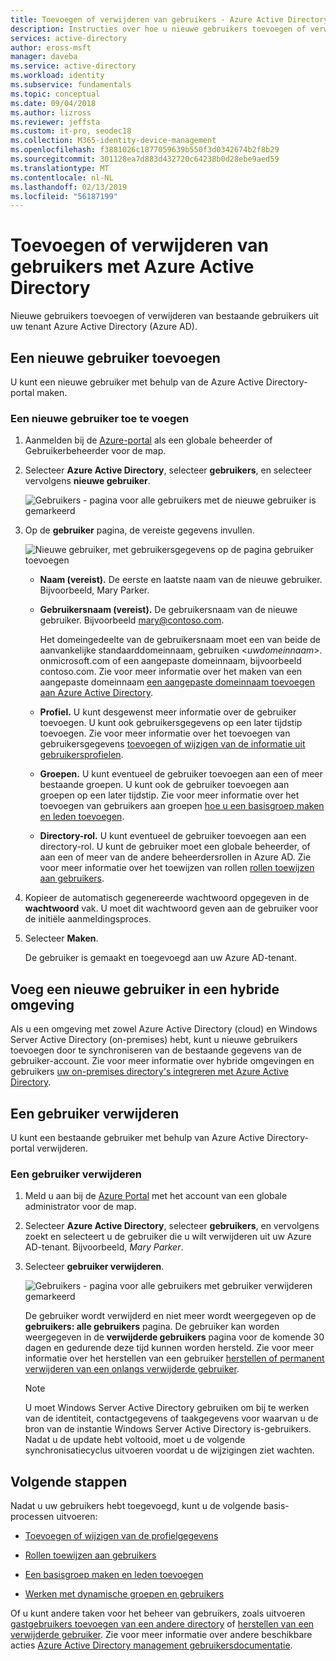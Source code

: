 ```yaml
---
title: Toevoegen of verwijderen van gebruikers - Azure Active Directory | Microsoft Docs
description: Instructies over hoe u nieuwe gebruikers toevoegen of verwijderen van bestaande gebruikers met Azure Active Directory.
services: active-directory
author: eross-msft
manager: daveba
ms.service: active-directory
ms.workload: identity
ms.subservice: fundamentals
ms.topic: conceptual
ms.date: 09/04/2018
ms.author: lizross
ms.reviewer: jeffsta
ms.custom: it-pro, seodec18
ms.collection: M365-identity-device-management
ms.openlocfilehash: f3881026c1877059639b550f3d0342674b2f8b29
ms.sourcegitcommit: 301128ea7d883d432720c64238b0d28ebe9aed59
ms.translationtype: MT
ms.contentlocale: nl-NL
ms.lasthandoff: 02/13/2019
ms.locfileid: "56187199"
---
```

# <a name="add-or-delete-users-using-azure-active-directory"></a>Toevoegen of verwijderen van gebruikers met Azure Active Directory
Nieuwe gebruikers toevoegen of verwijderen van bestaande gebruikers uit uw tenant Azure Active Directory (Azure AD).

## <a name="add-a-new-user"></a>Een nieuwe gebruiker toevoegen
U kunt een nieuwe gebruiker met behulp van de Azure Active Directory-portal maken.

### <a name="to-add-a-new-user"></a>Een nieuwe gebruiker toe te voegen
1. Aanmelden bij de [Azure-portal](https://portal.azure.com/) als een globale beheerder of Gebruikerbeheerder voor de map.

2. Selecteer **Azure Active Directory**, selecteer **gebruikers**, en selecteer vervolgens **nieuwe gebruiker**.

    ![Gebruikers - pagina voor alle gebruikers met de nieuwe gebruiker is gemarkeerd](media/add-users-azure-active-directory/new-user-all-users-blade.png)

3. Op de **gebruiker** pagina, de vereiste gegevens invullen.

    ![Nieuwe gebruiker, met gebruikersgegevens op de pagina gebruiker toevoegen](media/add-users-azure-active-directory/new-user-user-blade.png)

    - **Naam (vereist).** De eerste en laatste naam van de nieuwe gebruiker. Bijvoorbeeld, Mary Parker.

    - **Gebruikersnaam (vereist).** De gebruikersnaam van de nieuwe gebruiker. Bijvoorbeeld mary@contoso.com. 
    
        Het domeingedeelte van de gebruikersnaam moet een van beide de aanvankelijke standaarddomeinnaam, gebruiken <_uwdomeinnaam_>. onmicrosoft.com of een aangepaste domeinnaam, bijvoorbeeld contoso.com. Zie voor meer informatie over het maken van een aangepaste domeinnaam [een aangepaste domeinnaam toevoegen aan Azure Active Directory](add-custom-domain.md).

    - **Profiel.** U kunt desgewenst meer informatie over de gebruiker toevoegen. U kunt ook gebruikersgegevens op een later tijdstip toevoegen. Zie voor meer informatie over het toevoegen van gebruikersgegevens [toevoegen of wijzigen van de informatie uit gebruikersprofielen](active-directory-users-profile-azure-portal.md).

    - **Groepen.** U kunt eventueel de gebruiker toevoegen aan een of meer bestaande groepen. U kunt ook de gebruiker toevoegen aan groepen op een later tijdstip. Zie voor meer informatie over het toevoegen van gebruikers aan groepen [hoe u een basisgroep maken en leden toevoegen](active-directory-groups-create-azure-portal.md).

    - **Directory-rol.** U kunt eventueel de gebruiker toevoegen aan een directory-rol. U kunt de gebruiker moet een globale beheerder, of aan een of meer van de andere beheerdersrollen in Azure AD. Zie voor meer informatie over het toewijzen van rollen [rollen toewijzen aan gebruikers](active-directory-users-assign-role-azure-portal.md).

4. Kopieer de automatisch gegenereerde wachtwoord opgegeven in de **wachtwoord** vak. U moet dit wachtwoord geven aan de gebruiker voor de initiële aanmeldingsproces.

5. Selecteer **Maken**.

    De gebruiker is gemaakt en toegevoegd aan uw Azure AD-tenant.

## <a name="add-a-new-user-within-a-hybrid-environment"></a>Voeg een nieuwe gebruiker in een hybride omgeving
Als u een omgeving met zowel Azure Active Directory (cloud) en Windows Server Active Directory (on-premises) hebt, kunt u nieuwe gebruikers toevoegen door te synchroniseren van de bestaande gegevens van de gebruiker-account. Zie voor meer informatie over hybride omgevingen en gebruikers [uw on-premises directory's integreren met Azure Active Directory](../hybrid/whatis-hybrid-identity.md).

## <a name="delete-a-user"></a>Een gebruiker verwijderen
U kunt een bestaande gebruiker met behulp van Azure Active Directory-portal verwijderen.

### <a name="to-delete-a-user"></a>Een gebruiker verwijderen
1. Meld u aan bij de [Azure Portal](https://portal.azure.com/) met het account van een globale administrator voor de map.

2. Selecteer **Azure Active Directory**, selecteer **gebruikers**, en vervolgens zoekt en selecteert u de gebruiker die u wilt verwijderen uit uw Azure AD-tenant. Bijvoorbeeld, _Mary Parker_.

3. Selecteer **gebruiker verwijderen**.

    ![Gebruikers - pagina voor alle gebruikers met gebruiker verwijderen gemarkeerd](media/add-users-azure-active-directory/delete-user-all-users-blade.png)

    De gebruiker wordt verwijderd en niet meer wordt weergegeven op de **gebruikers: alle gebruikers** pagina. De gebruiker kan worden weergegeven in de **verwijderde gebruikers** pagina voor de komende 30 dagen en gedurende deze tijd kunnen worden hersteld. Zie voor meer informatie over het herstellen van een gebruiker [herstellen of permanent verwijderen van een onlangs verwijderde gebruiker](active-directory-users-restore.md).

    >[!Note]
    >U moet Windows Server Active Directory gebruiken om bij te werken van de identiteit, contactgegevens of taakgegevens voor waarvan u de bron van de instantie Windows Server Active Directory is-gebruikers. Nadat u de update hebt voltooid, moet u de volgende synchronisatiecyclus uitvoeren voordat u de wijzigingen ziet wachten.

## <a name="next-steps"></a>Volgende stappen
Nadat u uw gebruikers hebt toegevoegd, kunt u de volgende basis-processen uitvoeren:

- [Toevoegen of wijzigen van de profielgegevens](active-directory-users-profile-azure-portal.md)

- [Rollen toewijzen aan gebruikers](active-directory-users-assign-role-azure-portal.md)

- [Een basisgroep maken en leden toevoegen](active-directory-groups-create-azure-portal.md)

- [Werken met dynamische groepen en gebruikers](../users-groups-roles/groups-create-rule.md)

Of u kunt andere taken voor het beheer van gebruikers, zoals uitvoeren [gastgebruikers toevoegen van een andere directory](../b2b/what-is-b2b.md) of [herstellen van een verwijderde gebruiker](active-directory-users-restore.md). Zie voor meer informatie over andere beschikbare acties [Azure Active Directory management gebruikersdocumentatie](../users-groups-roles/index.yml).
